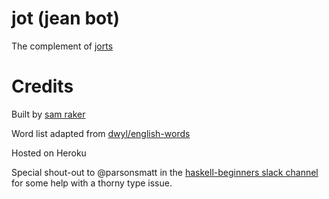 # jot (jean bot)
The complement of [jorts](https://botsin.space/@jorts)

# Credits
Built by [sam raker](https://swizzard.pizza)

Word list adapted from [dwyl/english-words](https://github.com/dwyl/english-words)

Hosted on Heroku

Special shout-out to @parsonsmatt in the [haskell-beginners slack channel](https://functionalprogramming.slack.com) for some help with a thorny type issue.
